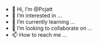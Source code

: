 - 👋 Hi, I’m @Pcjatt
- 👀 I’m interested in ...
- 🌱 I’m currently learning ...
- 💞️ I’m looking to collaborate on ...
- 📫 How to reach me ...

<!---
Pcjatt/Pcjatt is a ✨ special ✨ repository because its `README.md` (this file) appears on your GitHub profile.
You can click the Preview link to take a look at your changes.
--->
